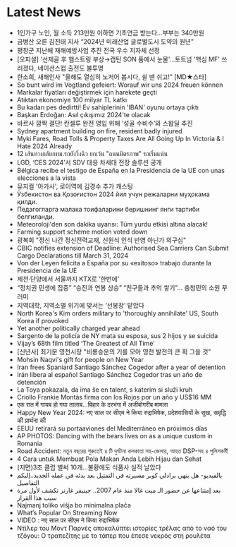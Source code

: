 # Latest News
-  1인가구 노인, 월 소득 213만원 이하면 기초연금 받는다…부부는 340만원
-  금병산 오른 김진태 지사 “2024년 미래산업 글로벌도시 도약의 원년”
-  평창군 지난해 재해예방사업 추진 전국 우수 지자체 선정
-  [오피셜] '선제골 후 햄스트링 부상→캡틴 SON 품에서 눈물'...토트넘 '핵심 MF' 쓰러졌다, 네이션스컵 출전도 불투명
-  한소희, 새해인사 "올해도 열심히 노저어 봅시다, 쉴 땐 쉬고!" [MD★스타]
-  So bunt wird im Vogtland gefeiert: Worauf wir uns 2024 freuen können
-  Markalar fiyatları değiştirmek için harekete geçti
-  Atıktan ekonomiye 100 milyar TL katkı
-  Bu kadarı pes dedirtti! Ev sahiplerinin 'IBAN' oyunu ortaya çıktı
-  Başkan Erdoğan: Asıl çıkışımız 2024'te olacak
-  바르사 깜짝 결단! 칸셀루 완전 영입 위해 ‘성골 수비수’와 스왑딜 추진
-  Sydney apartment building on fire, resident badly injured
-  Myki Fares, Road Tolls & Property Taxes Are All Going Up In Victoria & I Hate 2024 Already
-  12 เส้นทางกลับกทม.รถยังวิ่งฉิว ยกเว้น "ถนนมิตรภาพ" รถเริ่มแน่น
-  LGD, ‘CES 2024’서 SDV 대응 차세대 전장 솔루션 공개
-  Bélgica recibe el testigo de España en la Presidencia de la UE con unas elecciones a la vista
-  뮤지컬 '아가사', 로이역에 김경수 추가 캐스팅
-  Ўзбекистон ва Қозоғистон 2024 йил учун режаларни муҳокама қилди.
-  Педагогларга малака тоифаларини беришнинг янги тартиби белгиланди.
-  Meteoroloji'den son dakika uyarısı: Tüm yurdu etkisi altına alacak!
-  Farming support scheme motion voted down
-  광복회 "정신 나간 정신전력교재, 신원식 인식 반영 아닌가 의구심"
-  CBIC notifies extension of Deadline: Authorised Sea Carriers Can Submit Cargo Declarations till March 31, 2024
-  Von der Leyen felicita a España por su «exitoso» trabajo durante la Presidencia de la UE
-  제천·단양에서 서울까지 KTX로 ‘한번에’
-  “정치권 민생에 집중” “승진과 연봉 상승” “친구들과 추억 쌓기”… 충청민의 소원 꾸러미
-  지역대학, 지역소멸 위기에 맞서는 ‘선봉장’ 맡았다
-  North Korea's Kim orders military to 'thoroughly annihilate' US, South Korea if provoked
-  Yet another politically charged year ahead
-  Sargento de la policía de NY mata su esposa, sus 2 hijos y se suicida
-  Vijay’s 68th film titled ‘The Greatest of All Time’
-  [신년사] 최기문 영천시장 "비룡승운의 기를 모아 영천 발전의 큰 획 그을 것"
-  Mohsin Naqvi's gift for people on New Year
-  Iran frees Spaniard Santiago Sánchez Cogedor after a year of detention
-  Irán libera al español Santiago Sánchez Cogedor tras un año de detención
-  La Toya pokazala, da ima še en talent, s katerim si služi kruh
-  Criollo Frankie Montás firma con los Rojos por un año y US$16 MM
-  एक रात में गायब हो गया तालाब…बिहार के दरभंगा में अजीबोगरीब मामला
-  Happy New Year 2024: नए साल पर सीएम ने किया रुद्राभिषेक, प्रदेशवासियों के सुख, समृद्धि की प्रार्थना की
-  EEUU retirará su portaaviones del Mediterráneo en próximos días
-  AP PHOTOS: Dancing with the bears lives on as a unique custom in Romania
-  Road Accident: নতুন বছরের শুরুতেই ৪ টি দুর্ঘটনা কলকাতা সহ-জেলায়, আহত DSP-সহ ৪ পুলিশকর্মী
-  4 Cara untuk Membuat Pola Makan Anda Lebih Hijau dan Sehat
-  (지면)3조 클럽 벌써 10개…불황에도 식품사 실적 날았다
-  بالفيديو- هل ينهي برادلي كوبر مسيرته في التمثيل بعد بدئه في عمله الجديد..إليكم التفاصيل
-  بعد إمتناعها عن حضور الـ ميت غالا منذ عام 2007.. جينيفر غارنر تكشف لأول مرة سبب هذا القرار
-  Najmanj toliko višja bo minimalna plača
-  What’s Popular On Streaming Now
-  VIDEO : नए साल पर सीएम ने किया रुद्राभिषेक
-  Ντίλερ του Μοντ Παρνές αποκαλύπτει ιστορίες τρέλας από το ναό του τζόγου: Ο τραπεζίτης με το τάπερ που έπεσε νεκρός στη ρουλέτα
